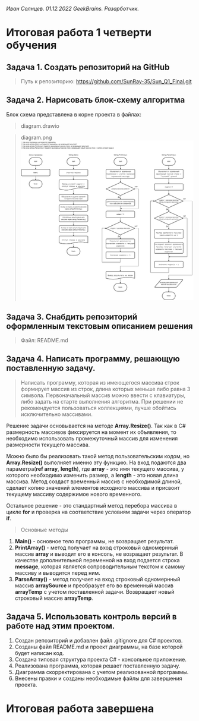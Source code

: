 *Иван Солнцев. 01.12.2022 GeekBrains. Разарботчик.*

# Итоговая работа 1 четверти обучения

## Задача 1. Создать репозиторий на GitHub

>Путь к репозиторию: https://github.com/SunRay-35/Sun_Q1_Final.git

## Задача 2. Нарисовать блок-схему алгоритма

Блок схема представлена в корне проекта в файлaх:
> diagram.drawio

> diagram.png
![Диаграмма в формате PNG](/diagram.png)

## Задача 3. Снабдить репозиторий оформленным текстовым описанием решения

>Файл: README.md

## Задача 4. Написать программу, решающую поставленную задачу.

>Написать программу, которая из имеющегося массива строк формирует массив из строк, длина которых меньше либо равна 3 символа. Первоначальный массив можно ввести с клавиатуры, либо задать на старте выполнения алгоритма. При решении не рекомендуется пользоваться коллекциями, лучше обойтись исключительно массивами.

Решение задачи основывается на методе **Array.Resize()**. Так как в C# размерность массивов фиксируется на момент их объявления, то необходимо использовать промежуточный массив для изменения размерности текущего массива.

Можно было бы реализовать такой метод пользовательским кодом, но **Array.Resize()** выполняет именно эту функцию. На вход подаются два параметра(**ref array**, **length**), где **array** - это имя текущего массива, у которого необходимо изменить размер, а **length** - это новая длина массива. Метод создаст временный массив с необходимой длиной, сделает копию значений элементов исходного массива и присвоит текущему массиву содержимое нового временного.

Остальное решение - это стандартный метод перебора массива в цикле **for** и проверка на соответствие условиям задачи через оператор **if**.

> Основные методы

1. **Main()** - основное тело программы, не возвращает результат.
2. **PrintArray()** - метод получает на вход строковый одномернный массив **array** и выводит его в консоль, не возращает результат. В качестве дополнительной переменной на вход подается строка **message**, которая является сопроводительным текстом к самому массиву и выводится перед ним.
3. **ParseArray()** - метод получает на вход строковый одномернный массив **arraySource** и преобразует его во временный массив **arrayTemp** с учетом поставленной задачи. Возвращает новый строковый массив **arrayTemp**.

## Задача 5. Использовать контроль версий в работе над этим проектом.

1. Создан репозиторий и добавлен файл .gitignore для C# проектов.
2. Созданы файл README.md и проект диаграммы, на базе которой будет написан код.
3. Создана типовая структура проекта C# - консольное приложение.
4. Реализована программа, которая решает поставленную задачу.
5. Диаграмма скорректирована с учетом реализованной программы.
6. Внесены правки и созданы необходимые файлы для завершения проекта.

# Итоговая работа завершена
